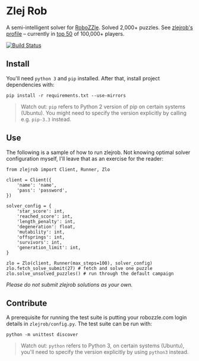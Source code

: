 # Zlej Rob

A semi-intelligent solver for [RoboZZle]. Solved 2,000+ puzzles. See [zlejrob's
profile] &ndash; currently in [top 50] of 100,000+ players.

[RoboZZle]:          http://robozzle.com/
[top 50]:            http://robozzle.com/scoreboard.aspx
[zlejrob's profile]: http://robozzle.com/user.aspx?name=zlejrob

[![Build Status](https://travis-ci.org/tasuki/zlej-rob.png?branch=master)](https://travis-ci.org/tasuki/zlej-rob)

## Install

You'll need `python 3` and `pip` installed. After that, install project
dependencies with:

    pip install -r requirements.txt --use-mirrors

> Watch out: `pip` refers to Python 2 version of pip on certain systems
> (Ubuntu). You might need to specify the version explicitly by calling e.g.
> `pip-3.3` instead.

## Use

The following is a sample of how to run zlejrob. Not knowing optimal solver
configuration myself, I'll leave that as an exercise for the reader:

    from zlejrob import Client, Runner, Zlo
    
    client = Client({
        'name': 'name',   
        'pass': 'password',   
    })
    
    solver_config = {
        'star_score': int,
        'reached_score': int,
        'length_penalty': int,
        'degeneration': float,
        'mutability': int,
        'offsprings': int,
        'survivors': int,
        'generation_limit': int,        
    }
    
    zlo = Zlo(client, Runner(max_steps=100), solver_config)
    zlo.fetch_solve_submit(27) # fetch and solve one puzzle
    zlo.solve_unsolved_puzzles() # run through the default campaign

*Please do not submit zlejrob solutions as your own.*

## Contribute

A prerequisite for running the test suite is putting your robozzle.com login
details in `zlejrob/config.py`. The test suite can be run with:

    python -m unittest discover

> Watch out: `python` refers to Python 3, on certain systems (Ubuntu), you'll
> need to specify the version explicitly by using `python3` instead.
